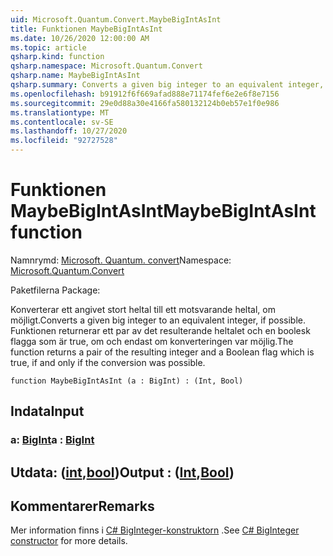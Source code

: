```yaml
---
uid: Microsoft.Quantum.Convert.MaybeBigIntAsInt
title: Funktionen MaybeBigIntAsInt
ms.date: 10/26/2020 12:00:00 AM
ms.topic: article
qsharp.kind: function
qsharp.namespace: Microsoft.Quantum.Convert
qsharp.name: MaybeBigIntAsInt
qsharp.summary: Converts a given big integer to an equivalent integer, if possible. The function returns a pair of the resulting integer and a Boolean flag which is true, if and only if the conversion was possible.
ms.openlocfilehash: b91912f6f669afad888e71174fef6e2e6f8e7156
ms.sourcegitcommit: 29e0d88a30e4166fa580132124b0eb57e1f0e986
ms.translationtype: MT
ms.contentlocale: sv-SE
ms.lasthandoff: 10/27/2020
ms.locfileid: "92727528"
---
```

# <a name="maybebigintasint-function"></a><span data-ttu-id="4c02a-102">Funktionen MaybeBigIntAsInt</span><span class="sxs-lookup"><span data-stu-id="4c02a-102">MaybeBigIntAsInt function</span></span>

<span data-ttu-id="4c02a-103">Namnrymd: [Microsoft. Quantum. convert](xref:Microsoft.Quantum.Convert)</span><span class="sxs-lookup"><span data-stu-id="4c02a-103">Namespace: [Microsoft.Quantum.Convert](xref:Microsoft.Quantum.Convert)</span></span>

<span data-ttu-id="4c02a-104">Paketfilerna [](https://nuget.org/packages/)</span><span class="sxs-lookup"><span data-stu-id="4c02a-104">Package: [](https://nuget.org/packages/)</span></span>


<span data-ttu-id="4c02a-105">Konverterar ett angivet stort heltal till ett motsvarande heltal, om möjligt.</span><span class="sxs-lookup"><span data-stu-id="4c02a-105">Converts a given big integer to an equivalent integer, if possible.</span></span>
<span data-ttu-id="4c02a-106">Funktionen returnerar ett par av det resulterande heltalet och en boolesk flagga som är true, om och endast om konverteringen var möjlig.</span><span class="sxs-lookup"><span data-stu-id="4c02a-106">The function returns a pair of the resulting integer and a Boolean flag which is true, if and only if the conversion was possible.</span></span>

```qsharp
function MaybeBigIntAsInt (a : BigInt) : (Int, Bool)
```


## <a name="input"></a><span data-ttu-id="4c02a-107">Indata</span><span class="sxs-lookup"><span data-stu-id="4c02a-107">Input</span></span>

### <a name="a--bigint"></a><span data-ttu-id="4c02a-108">a: [BigInt](xref:microsoft.quantum.lang-ref.bigint)</span><span class="sxs-lookup"><span data-stu-id="4c02a-108">a : [BigInt](xref:microsoft.quantum.lang-ref.bigint)</span></span>





## <a name="output--intbool"></a><span data-ttu-id="4c02a-109">Utdata: ([int](xref:microsoft.quantum.lang-ref.int),[bool](xref:microsoft.quantum.lang-ref.bool))</span><span class="sxs-lookup"><span data-stu-id="4c02a-109">Output : ([Int](xref:microsoft.quantum.lang-ref.int),[Bool](xref:microsoft.quantum.lang-ref.bool))</span></span>



## <a name="remarks"></a><span data-ttu-id="4c02a-110">Kommentarer</span><span class="sxs-lookup"><span data-stu-id="4c02a-110">Remarks</span></span>

<span data-ttu-id="4c02a-111">Mer information finns i [C# BigInteger-konstruktorn](https://docs.microsoft.com/dotnet/api/system.numerics.biginteger.-ctor?view=netframework-4.7.2#System_Numerics_BigInteger__ctor_System_Int64_) .</span><span class="sxs-lookup"><span data-stu-id="4c02a-111">See [C# BigInteger constructor](https://docs.microsoft.com/dotnet/api/system.numerics.biginteger.-ctor?view=netframework-4.7.2#System_Numerics_BigInteger__ctor_System_Int64_) for more details.</span></span>